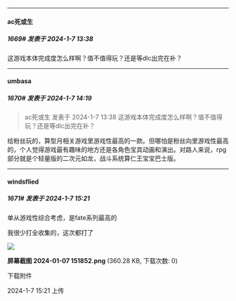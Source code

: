 
*****

####  ac死或生  
##### 1669#       发表于 2024-1-7 13:38

这游戏本体完成度怎么样啊？值不值得玩？还是等dlc出完在补？


*****

####  umbasa  
##### 1670#       发表于 2024-1-7 14:19

<blockquote>ac死或生 发表于 2024-1-7 13:38
这游戏本体完成度怎么样啊？值不值得玩？还是等dlc出完在补？</blockquote>
给粉丝玩的，算型月相关游戏里游戏性最高的一款。但哪怕是粉丝向里游戏性最高的，个人觉得游戏最有趣味的地方还是各角色宝具动画和演出。对路人来说，rpg部分就是个轻量版的二次元如龙，战斗系统算仁王宝宝巴士版。


*****

####  windsflied  
##### 1671#       发表于 2024-1-7 15:21

单从游戏性综合考虑，是fate系列最高的

我很少打全收集的，这次都打了

<img src="https://img.saraba1st.com/forum/202401/07/152118xl51fff122liqff8.png" referrerpolicy="no-referrer">

<strong>屏幕截图 2024-01-07 151852.png</strong> (360.28 KB, 下载次数: 0)

下载附件

2024-1-7 15:21 上传

